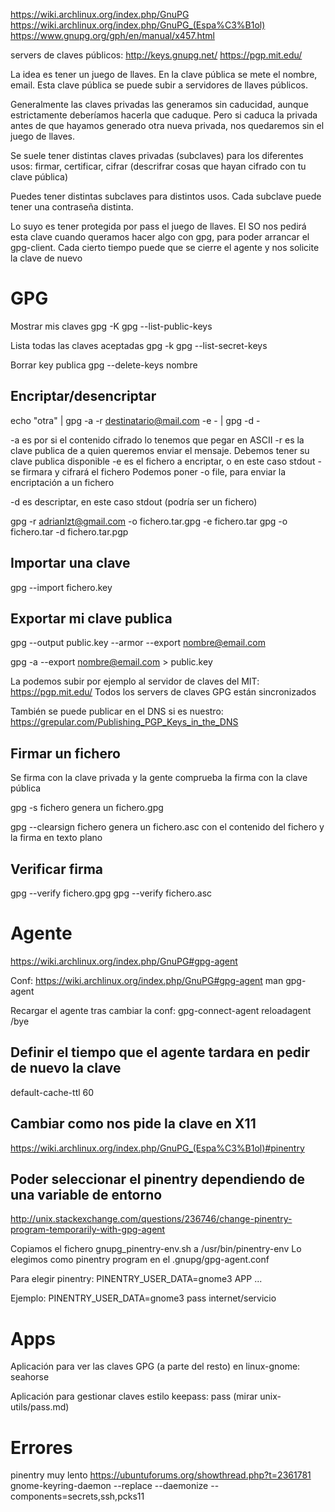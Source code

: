 https://wiki.archlinux.org/index.php/GnuPG
https://wiki.archlinux.org/index.php/GnuPG_(Espa%C3%B1ol)
https://www.gnupg.org/gph/en/manual/x457.html

servers de claves públicos:
http://keys.gnupg.net/
https://pgp.mit.edu/


La idea es tener un juego de llaves.
En la clave pública se mete el nombre, email.
Esta clave pública se puede subir a servidores de llaves públicos.

Generalmente las claves privadas las generamos sin caducidad, aunque estrictamente deberíamos hacerla que caduque. Pero si caduca la privada antes de que hayamos generado otra nueva privada, nos quedaremos sin el juego de llaves.


Se suele tener distintas claves privadas (subclaves) para los diferentes usos: firmar, certificar, cifrar (descrifrar cosas que hayan cifrado con tu clave pública)

Puedes tener distintas subclaves para distintos usos. Cada subclave puede tener una contraseña distinta.



Lo suyo es tener protegida por pass el juego de llaves. El SO nos pedirá esta clave cuando queramos hacer algo con gpg, para poder arrancar el gpg-client.
Cada cierto tiempo puede que se cierre el agente y nos solicite la clave de nuevo

# GPG
Mostrar mis claves
gpg -K
gpg --list-public-keys

Lista todas las claves aceptadas
gpg -k
gpg --list-secret-keys

Borrar key publica
gpg --delete-keys nombre

## Encriptar/desencriptar
echo "otra" | gpg -a -r destinatario@mail.com -e - | gpg -d -

-a es por si el contenido cifrado lo tenemos que pegar en ASCII
-r es la clave publica de a quien queremos enviar el mensaje. Debemos tener su clave publica disponible
-e es el fichero a encriptar, o en este caso stdout
-se firmara y cifrará el fichero
Podemos poner -o file, para enviar la encriptación a un fichero

-d es descriptar, en este caso stdout (podría ser un fichero)

gpg -r adrianlzt@gmail.com -o fichero.tar.gpg -e fichero.tar
gpg -o fichero.tar -d fichero.tar.pgp

## Importar una clave
gpg --import fichero.key

## Exportar mi clave publica
gpg --output public.key --armor --export nombre@email.com

gpg -a --export nombre@email.com > public.key

La podemos subir por ejemplo al servidor de claves del MIT: https://pgp.mit.edu/
Todos los servers de claves GPG están sincronizados

También se puede publicar en el DNS si es nuestro:
https://grepular.com/Publishing_PGP_Keys_in_the_DNS

## Firmar un fichero
Se firma con la clave privada y la gente comprueba la firma con la clave pública

gpg -s fichero
  genera un fichero.gpg

gpg --clearsign fichero
  genera un fichero.asc con el contenido del fichero y la firma en texto plano

## Verificar firma
gpg --verify fichero.gpg
gpg --verify fichero.asc


# Agente
https://wiki.archlinux.org/index.php/GnuPG#gpg-agent

Conf: https://wiki.archlinux.org/index.php/GnuPG#gpg-agent
man gpg-agent

Recargar el agente tras cambiar la conf:
gpg-connect-agent reloadagent /bye

## Definir el tiempo que el agente tardara en pedir de nuevo la clave
default-cache-ttl 60

## Cambiar como nos pide la clave en X11
https://wiki.archlinux.org/index.php/GnuPG_(Espa%C3%B1ol)#pinentry

## Poder seleccionar el pinentry dependiendo de una variable de entorno
http://unix.stackexchange.com/questions/236746/change-pinentry-program-temporarily-with-gpg-agent

Copiamos el fichero gnupg_pinentry-env.sh a /usr/bin/pinentry-env
Lo elegimos como pinentry program en el .gnupg/gpg-agent.conf

Para elegir pinentry:
PINENTRY_USER_DATA=gnome3 APP ...

Ejemplo:
PINENTRY_USER_DATA=gnome3 pass internet/servicio



# Apps
Aplicación para ver las claves GPG (a parte del resto) en linux-gnome: seahorse

Aplicación para gestionar claves estilo keepass: pass (mirar unix-utils/pass.md)


# Errores
pinentry muy lento
https://ubuntuforums.org/showthread.php?t=2361781
gnome-keyring-daemon --replace --daemonize --components=secrets,ssh,pcks11
